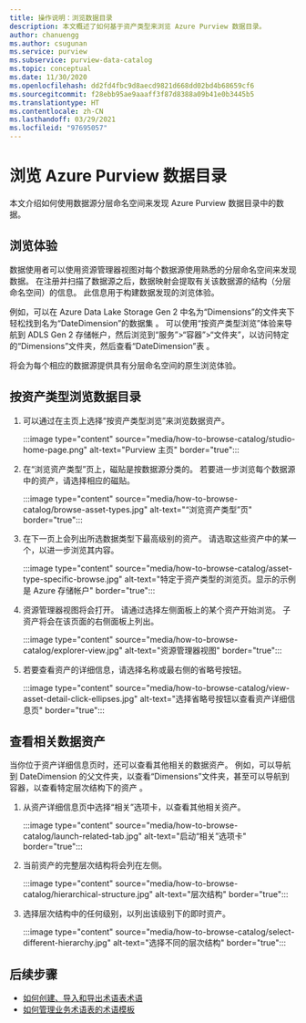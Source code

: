 ```yaml
---
title: 操作说明：浏览数据目录
description: 本文概述了如何基于资产类型来浏览 Azure Purview 数据目录。
author: chanuengg
ms.author: csugunan
ms.service: purview
ms.subservice: purview-data-catalog
ms.topic: conceptual
ms.date: 11/30/2020
ms.openlocfilehash: dd2fd4fbc9d8aecd9821d668dd02bd4b68659cf6
ms.sourcegitcommit: f28ebb95ae9aaaff3f87d8388a09b41e0b3445b5
ms.translationtype: HT
ms.contentlocale: zh-CN
ms.lasthandoff: 03/29/2021
ms.locfileid: "97695057"
---
```

# <a name="browse-the-azure-purview-data-catalog"></a>浏览 Azure Purview 数据目录

本文介绍如何使用数据源分层命名空间来发现 Azure Purview 数据目录中的数据。

## <a name="browse-experience"></a>浏览体验

数据使用者可以使用资源管理器视图对每个数据源使用熟悉的分层命名空间来发现数据。 在注册并扫描了数据源之后，数据映射会提取有关该数据源的结构（分层命名空间）的信息。 此信息用于构建数据发现的浏览体验。

例如，可以在 Azure Data Lake Storage Gen 2 中名为“Dimensions”的文件夹下轻松找到名为“DateDimension”的数据集 。 可以使用“按资产类型浏览”体验来导航到 ADLS Gen 2 存储帐户，然后浏览到“服务”>“容器”>“文件夹”，以访问特定的“Dimensions”文件夹，然后查看“DateDimension”表 。

将会为每个相应的数据源提供具有分层命名空间的原生浏览体验。

## <a name="browse-the-data-catalog-by-asset-type"></a>按资产类型浏览数据目录

1. 可以通过在主页上选择“按资产类型浏览”来浏览数据资产。

    :::image type="content" source="media/how-to-browse-catalog/studio-home-page.png" alt-text="Purview 主页" border="true":::

1. 在“浏览资产类型”页上，磁贴是按数据源分类的。 若要进一步浏览每个数据源中的资产，请选择相应的磁贴。

    :::image type="content" source="media/how-to-browse-catalog/browse-asset-types.jpg" alt-text="“浏览资产类型”页" border="true":::

1. 在下一页上会列出所选数据类型下最高级别的资产。 请选取这些资产中的某一个，以进一步浏览其内容。

    :::image type="content" source="media/how-to-browse-catalog/asset-type-specific-browse.jpg" alt-text="特定于资产类型的浏览页。显示的示例是 Azure 存储帐户" border="true":::

1. 资源管理器视图将会打开。 请通过选择左侧面板上的某个资产开始浏览。 子资产将会在该页面的右侧面板上列出。

    :::image type="content" source="media/how-to-browse-catalog/explorer-view.jpg" alt-text="资源管理器视图" border="true":::

1. 若要查看资产的详细信息，请选择名称或最右侧的省略号按钮。

    :::image type="content" source="media/how-to-browse-catalog/view-asset-detail-click-ellipses.jpg" alt-text="选择省略号按钮以查看资产详细信息页" border="true":::

## <a name="view-related-data-assets"></a>查看相关数据资产

当你位于资产详细信息页时，还可以查看其他相关的数据资产。 例如，可以导航到 DateDimension 的父文件夹，以查看“Dimensions”文件夹，甚至可以导航到容器，以查看特定层次结构下的资产 。

1. 从资产详细信息页中选择“相关”选项卡，以查看其他相关资产。

    :::image type="content" source="media/how-to-browse-catalog/launch-related-tab.jpg" alt-text="启动“相关”选项卡" border="true":::

1. 当前资产的完整层次结构将会列在左侧。

    :::image type="content" source="media/how-to-browse-catalog/hierarchical-structure.jpg" alt-text="层次结构" border="true":::

1. 选择层次结构中的任何级别，以列出该级别下的即时资产。

    :::image type="content" source="media/how-to-browse-catalog/select-different-hierarchy.jpg" alt-text="选择不同的层次结构" border="true":::

## <a name="next-steps"></a>后续步骤

- [如何创建、导入和导出术语表术语](how-to-create-import-export-glossary.md)
- [如何管理业务术语表的术语模板](how-to-manage-term-templates.md)
